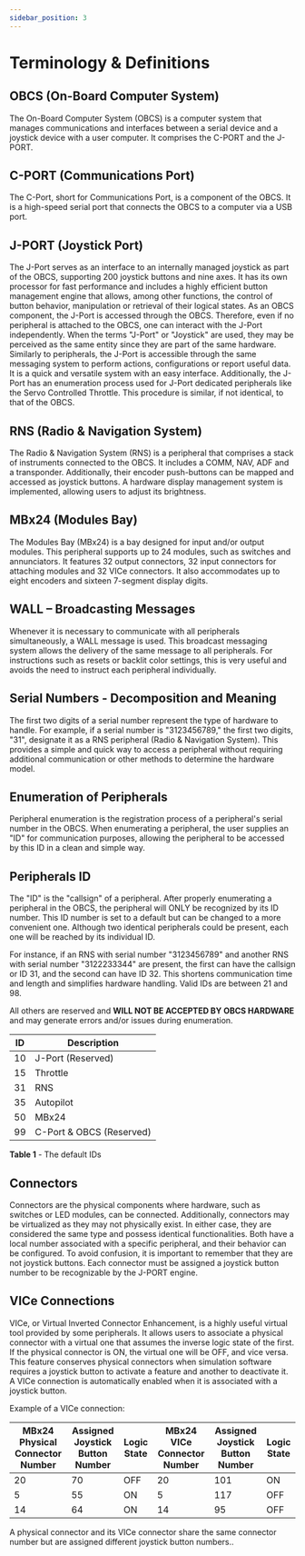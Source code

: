 ```yaml
---
sidebar_position: 3
---
```


# Terminology & Definitions

## OBCS (On-Board Computer System)
The On-Board Computer System (OBCS) is a computer system that manages communications and
interfaces between a serial device and a joystick device with a user computer. It comprises the C-PORT and the J-PORT.

## C-PORT (Communications Port)
The C-Port, short for Communications Port, is a component of the OBCS. It is a high-speed serial
port that connects the OBCS to a computer via a USB port.

## J-PORT (Joystick Port)
The J-Port serves as an interface to an internally managed joystick as part of the OBCS, supporting
200 joystick buttons and nine axes. It has its own processor for fast performance and includes a
highly efficient button management engine that allows, among other functions, the control of
button behavior, manipulation or retrieval of their logical states. As an OBCS component, the J-Port
is accessed through the OBCS. Therefore, even if no peripheral is attached to the OBCS, one can
interact with the J-Port independently. When the terms "J-Port" or "Joystick" are used, they may be
perceived as the same entity since they are part of the same hardware. Similarly to peripherals, the
J-Port is accessible through the same messaging system to perform actions, configurations or
report useful data. It is a quick and versatile system with an easy interface. Additionally, the J-Port
has an enumeration process used for J-Port dedicated peripherals like the Servo Controlled
Throttle. This procedure is similar, if not identical, to that of the OBCS.

## RNS (Radio & Navigation System)
The Radio & Navigation System (RNS) is a peripheral that comprises a stack of instruments
connected to the OBCS. It includes a COMM, NAV, ADF and a transponder. Additionally, their
encoder push-buttons can be mapped and accessed as joystick buttons. A hardware display
management system is implemented, allowing users to adjust its brightness.

## MBx24 (Modules Bay)
The Modules Bay (MBx24) is a bay designed for input and/or output modules. This peripheral supports
up to 24 modules, such as switches and annunciators. It features 32 output connectors, 32 input
connectors for attaching modules and 32 VICe connectors. It also accommodates up to eight
encoders and sixteen 7-segment display digits.

## WALL – Broadcasting Messages
Whenever it is necessary to communicate with all peripherals simultaneously, a WALL message is used. This broadcast
messaging system allows the delivery of the same message to all peripherals. For instructions such as resets or backlit
color settings, this is very useful and avoids the need to instruct each peripheral individually.

## Serial Numbers - Decomposition and Meaning
The first two digits of a serial number represent the type of hardware to handle. For example, if a serial number is
"3123456789," the first two digits, "31", designate it as a RNS peripheral (Radio & Navigation System). This provides a
simple and quick way to access a peripheral without requiring additional communication or other methods to determine
the hardware model.

## Enumeration of Peripherals
Peripheral enumeration is the registration process of a peripheral's serial number in the OBCS. When enumerating a
peripheral, the user supplies an "ID" for communication purposes, allowing the peripheral to be accessed by this ID
in a clean and simple way.

## Peripherals ID
The "ID" is the "callsign" of a peripheral. After properly enumerating a peripheral in the OBCS, the peripheral will ONLY be
recognized by its ID number. This ID number is set to a default but can be changed to a more convenient one. Although
two identical peripherals could be present, each one will be reached by its individual ID.

For instance, if an RNS with serial number "3123456789" and another RNS with serial number "3122233344" are present, the first can have the callsign or ID
31, and the second can have ID 32.
This shortens communication time and length and simplifies hardware handling. Valid IDs are between 21 and 98.

All others are reserved and **WILL NOT BE ACCEPTED BY OBCS HARDWARE** and may generate errors and/or issues during enumeration.

| ID  | Description                        |
| ----|------------------------------------|
| 10  | J-Port (Reserved)                  |
| 15  | Throttle                           |
| 31  | RNS                                |
| 35  | Autopilot                          |
| 50  | MBx24                              |
| 99  | C-Port & OBCS (Reserved)           |

**Table 1** - The default IDs

## Connectors
Connectors are the physical components where hardware, such as switches or LED modules, can
be connected. Additionally, connectors may be virtualized as they may not physically exist. In either
case, they are considered the same type and possess identical functionalities. Both have a local
number associated with a specific peripheral, and their behavior can be configured. To avoid
confusion, it is important to remember that they are not joystick buttons. Each connector must be
assigned a joystick button number to be recognizable by the J-PORT engine.

## VICe Connections
VICe, or Virtual Inverted Connector Enhancement, is a highly useful virtual tool provided by some
peripherals. It allows users to associate a physical connector with a virtual one that assumes the
inverse logic state of the first. If the physical connector is ON, the virtual one will be OFF, and vice
versa. This feature conserves physical connectors when simulation software requires a joystick
button to activate a feature and another to deactivate it. A VICe connection is automatically
enabled when it is associated with a joystick button.

Example of a VICe connection:

| MBx24 Physical Connector Number | Assigned Joystick Button Number | Logic State | MBx24 VICe Connector Number | Assigned Joystick Button Number | Logic State |
|---------------------------------|----------------------------------|-------------|-----------------------------|----------------------------------|-------------|
| 20                              | 70                               | OFF         | 20                          | 101                              | ON          |
| 5                               | 55                               | ON          | 5                           | 117                              | OFF         |
| 14                              | 64                               | ON          | 14                          | 95                               | OFF         |

A physical connector and its VICe connector share the same connector number but are assigned different joystick button numbers..

